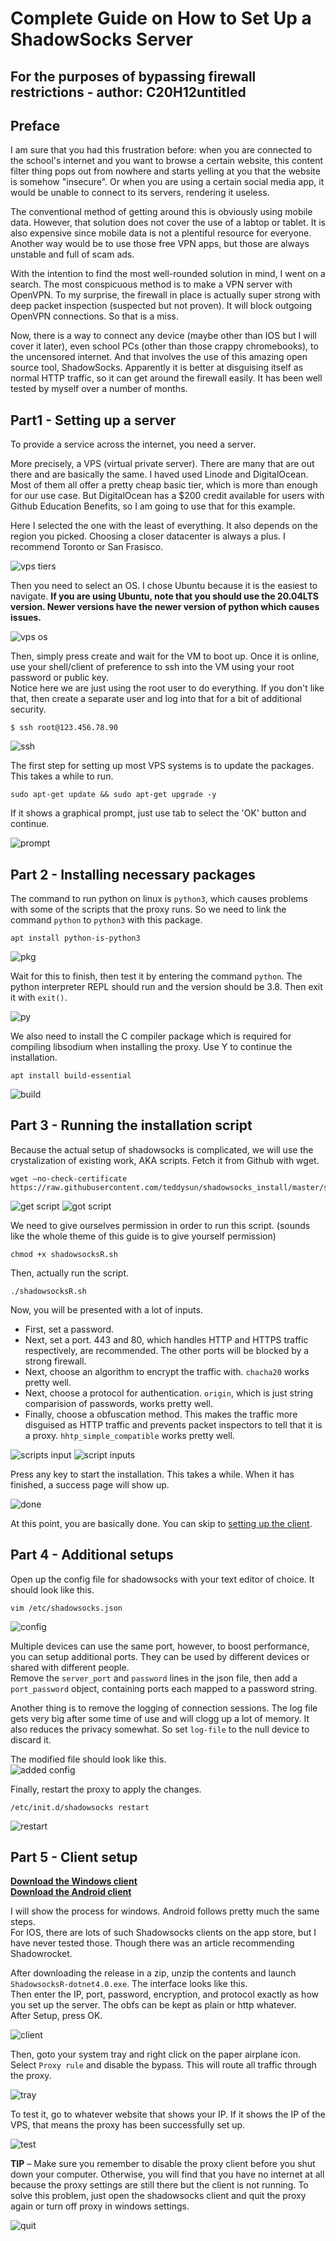 # Complete Guide on How to Set Up a ShadowSocks Server
## For the purposes of bypassing firewall restrictions - author: C20H12untitled
## Preface
I am sure that you had this frustration before: when you are connected to the school's internet and you want to browse a certain website, this content filter thing pops out from nowhere and starts yelling at you that the website is somehow "insecure". Or when you are using a certain social media app, it would be unable to connect to its servers, rendering it useless.  

The conventional method of getting around this is obviously using mobile data. However, that solution does not cover the use of a labtop or tablet. It is also expensive since mobile data is not a plentiful resource for everyone. Another way would be to use those free VPN apps, but those are always unstable and full of scam ads.  

With the intention to find the most well-rounded solution in mind, I went on a search. The most conspicuous method is to make a VPN server with OpenVPN. To my surprise, the firewall in place is actually super strong with deep packet inspection (suspected but not proven). It will block outgoing OpenVPN connections. So that is a miss.  

Now, there is a way to connect any device (maybe other than IOS but I will cover it later), even school PCs (other than those crappy chromebooks), to the uncensored internet. And that involves the use of this amazing open source tool, ShadowSocks. Apparently it is better at disguising itself as normal HTTP traffic, so it can get around the firewall easily. It has been well tested by myself over a number of months.

## Part1 - Setting up a server
To provide a service across the internet, you need a server.  

More precisely, a VPS (virtual private server). There are many that are out there and are basically the same. I haved used Linode and DigitalOcean. Most of them all offer a pretty cheap basic tier, which is more than enough for our use case. But DigitalOcean has a $200 credit available for users with Github Education Benefits, so I am going to use that for this example.   

Here I selected the one with the least of everything. It also depends on the region you picked. Choosing a closer datacenter is always a plus. I recommend Toronto or San Frasisco.

![vps tiers](./images/Screenshot%202023-10-08%20003824.png)

Then you need to select an OS. I chose Ubuntu because it is the easiest to navigate. **If you are using Ubuntu, note that you should use the 20.04LTS version. Newer versions have the newer version of python which causes issues.**   

![vps os](./images/Screenshot%202023-10-08%20003924.png)

Then, simply press create and wait for the VM to boot up. Once it is online, use your shell/client of preference to ssh into the VM using your root password or public key.  
Notice here we are just using the root user to do everything. If you don't like that, then create a separate user and log into that for a bit of additional security.   
```
$ ssh root@123.456.78.90
```
![ssh](./images/Screenshot%202023-10-08%20004019.png)

The first step for setting up most VPS systems is to update the packages. This takes a while to run.  
```
sudo apt-get update && sudo apt-get upgrade -y
```

If it shows a graphical prompt, just use <kbg>tab</kbg> to select the 'OK' button and continue.

![prompt](./images/Screenshot%202023-10-08%20004220.png)


## Part 2 - Installing necessary packages
The command to run python on linux is `python3`, which causes problems with some of the scripts that the proxy runs. So we need to link the command `python` to `python3` with this package.
```
apt install python-is-python3
```
![pkg](./images/Screenshot%202023-10-08%20004256.png)

Wait for this to finish, then test it by entering the command `python`. The python interpreter REPL should run and the version should be 3.8. Then exit it with `exit()`.

![py](./images/Screenshot%202023-10-08%20004308.png)

We also need to install the C compiler package which is required for compiling libsodium when installing the proxy. Use Y to continue the installation.
```
apt install build-essential
```
![build](./images/Screenshot%202023-10-08%20004322.png)


## Part 3 - Running the installation script

Because the actual setup of shadowsocks is complicated, we will use the crystalization of existing work, AKA scripts. Fetch it from Github with wget.
```
wget –no-check-certificate https://raw.githubusercontent.com/teddysun/shadowsocks_install/master/shadowsocksR.sh
```
![get script](./images/Screenshot%202023-10-08%20004525.png)
![got script](./images/Screenshot%202023-10-08%20004547.png)

We need to give ourselves permission in order to run this script. (sounds like the whole theme of this guide is to give yourself permission)
```
chmod +x shadowsocksR.sh
```

Then, actually run the script.
```
./shadowsocksR.sh
```

Now, you will be presented with a lot of inputs.  
- First, set a password.  
- Next, set a port. 443 and 80, which handles HTTP and HTTPS traffic respectively, are recommended. The other ports will be blocked by a strong firewall.  
- Next, choose an algorithm to encrypt the traffic with. `chacha20` works pretty well.  
- Next, choose a protocol for authentication. `origin`, which is just string comparision of passwords, works pretty well.   
- Finally, choose a obfuscation method. This makes the traffic more disguised as HTTP traffic and prevents packet inspectors to tell that it is a proxy. `hhtp_simple_compatible` works pretty well.

![scripts input](./images/Screenshot%202023-10-08%20004828.png)
![script inputs](./images/Screenshot%202023-10-08%20004811.png)

Press any key to start the installation. This takes a while. When it has finished, a success page will show up.

![done](./images/Screenshot%202023-10-08%20004900.png)

At this point, you are basically done. You can skip to [setting up the client](#part-5---client-setup).

## Part 4 - Additional setups
Open up the config file for shadowsocks with your text editor of choice. It should look like this.
```
vim /etc/shadowsocks.json
```
![config](./images/Screenshot%202023-10-08%20004941.png)

Multiple devices can use the same port, however, to boost performance, you can setup additional ports. They can be used by different devices or shared with different people.  
Remove the `server_port` and `password` lines in the json file, then add a `port_password` object, containing ports each mapped to a password string.   

Another thing is to remove the logging of connection sessions. The log file gets very big after some time of use and will clogg up a lot of memory. It also reduces the privacy somewhat. So set `log-file` to the null device to discard it.  

The modified file should look like this.  
![added config](./images/Screenshot%202023-10-08%20005025.png)

Finally, restart the proxy to apply the changes.
```
/etc/init.d/shadowsocks restart
```
![restart](./images/Screenshot%202023-10-08%20005041.png)

## Part 5 - Client setup

[**Download the Windows client**](https://github.com/shadowsocksrr/shadowsocksr-csharp/releases)   
[**Download the Android client**](https://github.com/shadowsocksrr/shadowsocksr-android/releases)

I will show the process for windows. Android follows pretty much the same steps.   
For IOS, there are lots of such Shadowsocks clients on the app store, but I have never tested those. Though there was an article recommending Shadowrocket.

After downloading the release in a zip, unzip the contents and launch `ShadowsocksR-dotnet4.0.exe`. The interface looks like this.  
Then enter the IP, port, password, encryption, and protocol exactly as how you set up the server. The obfs can be kept as plain or http whatever.  
After Setup, press OK.

![client](./images/Screenshot%202023-10-08%20005143.png)

Then, goto your system tray and right click on the paper airplane icon. Select `Proxy rule` and disable the bypass. This will route all traffic through the proxy.

![tray](./images/Screenshot%202023-10-08%20005208.png)

To test it, go to whatever website that shows your IP. If it shows the IP of the VPS, that means the proxy has been successfully set up.  

![test](./images/Screenshot%202023-10-08%20005242.png)

**TIP** – Make sure you remember to disable the proxy client before you shut down your computer. Otherwise, you will find that you have no internet at all because the proxy settings are still there but the client is not running. To solve this problem, just open the shadowsocks client and quit the proxy again or turn off proxy in windows settings.  

![quit](./images/Screenshot%202023-10-08%20005326.png)